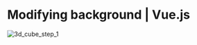 # Modifying background | Vue.js

![3d_cube_step_1](https://media.discordapp.net/attachments/844887689286123532/979803034676789339/unknown.png)
